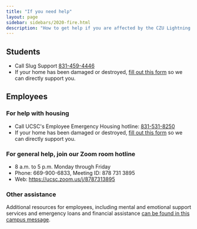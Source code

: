 ```yaml
---
title: "If you need help"
layout: page 
sidebar: sidebars/2020-fire.html
description: "How to get help if you are affected by the CZU Lightning Complex fire"
---
```


<section class="tachyons">

## Students

- Call Slug Support <a href="tel:831-459-4446">831-459-4446</a>
- If your home has been damaged or destroyed, [fill out this form](https://docs.google.com/forms/d/e/1FAIpQLSdPuTN3EOpzgLw0gcbNI-M42eV3USpe5Wx6e90SQAztzkCSYg/viewform) so we can directly support you.

## Employees

### For help with housing

- Call UCSC's Employee Emergency Housing hotline: [831-531-8250](tel:831-531-8250)
- If your home has been damaged or destroyed, [fill out this form](https://docs.google.com/forms/d/e/1FAIpQLSdPuTN3EOpzgLw0gcbNI-M42eV3USpe5Wx6e90SQAztzkCSYg/viewform) so we can directly support you.

### For general help, join our Zoom room hotline

- 8 a.m. to 5 p.m. Monday through Friday
- Phone: 669-900-6833, Meeting ID: 878 731 3895
- Web: <https://ucsc.zoom.us/j/8787313895>

### Other assistance

Additional resources for employees, including mental and emotional support services and emergency loans and financial assistance [can be found in this campus message](https://news.ucsc.edu/2020/08/support-services-for-employees-impacted-by-wildfires.html).

</section>
